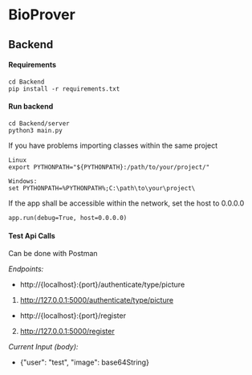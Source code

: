 # BioProver

## Backend

#### Requirements
```
cd Backend
pip install -r requirements.txt
```

#### Run backend
```
cd Backend/server
python3 main.py
```
If you have problems importing classes within the same project
```
Linux
export PYTHONPATH="${PYTHONPATH}:/path/to/your/project/"

Windows:
set PYTHONPATH=%PYTHONPATH%;C:\path\to\your\project\

```

If the app shall be accessible within the network, set the host to 0.0.0.0
```
app.run(debug=True, host=0.0.0.0)
```

#### Test Api Calls
Can be done with Postman

*Endpoints:*
- http://{localhost}:{port}/authenticate/type/picture
1. http://127.0.0.1:5000/authenticate/type/picture

- http://{localhost}:{port}/register
2. http://127.0.0.1:5000/register


*Current Input (body):* 
- {"user": "test", "image": base64String}

